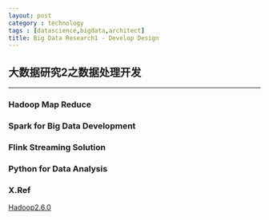 ```yaml
---
layout: post
category : technology
tags : [datascience,bigdata,architect]
title: Big Data Research1 - Develop Design
---
```


## 大数据研究2之数据处理开发
------------------------------------------------------------

### Hadoop Map Reduce

### Spark for Big Data Development

### Flink Streaming Solution

### Python for Data Analysis










### X.Ref


[Hadoop2.6.0](http://hadoop.apache.org/docs/r2.6.0/)